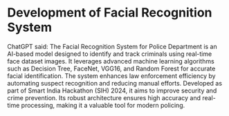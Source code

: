 # Development of Facial Recognition System 
 ChatGPT said: The Facial Recognition System for Police Department is an AI-based model designed to identify and track criminals using real-time face dataset images. It leverages advanced machine learning algorithms such as Decision Tree, FaceNet, VGG16, and Random Forest for accurate facial identification. The system enhances law enforcement efficiency by automating suspect recognition and reducing manual efforts. Developed as part of Smart India Hackathon (SIH) 2024, it aims to improve security and crime prevention. Its robust architecture ensures high accuracy and real-time processing, making it a valuable tool for modern policing. 
